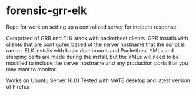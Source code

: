# forensic-grr-elk
Repo for work on setting up a centralized server for incident response.

Comprised of GRR and ELK stack with packetbeat clients.
GRR installs with clients that are configured based of the server hostname that the script is ran on.
ELK installs with basic dashboards and Packetbeat YMLs and shipping certs are made during the install, but the YMLs will need to be modified to include the server hostname and any production ports that you may want to monitor.

Works on Ubuntu Server 16.01
Tested with MATE desktop and latest version of Firefox

